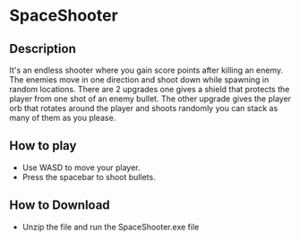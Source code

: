 # SpaceShooter

## Description
It's an endless shooter where you gain score points after killing an enemy. 
The enemies move in one direction and shoot down while spawning in random locations.
There are 2 upgrades one gives a shield that protects the player from one shot of an enemy bullet.
The other upgrade gives the player orb that rotates around the player and shoots randomly you can stack as many of them as you please.

## How to play
- Use WASD to move your player.
- Press the spacebar to shoot bullets.

## How to Download
- Unzip the file and run the SpaceShooter.exe file
